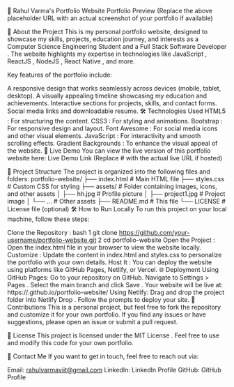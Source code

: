 📖 Rahul Varma's Portfolio Website
Portfolio Preview
(Replace the above placeholder URL with an actual screenshot of your portfolio if available)

🌟 About the Project
This is my personal portfolio website, designed to showcase my skills, projects, education journey, and interests as a Computer Science Engineering Student and a Full Stack Software Developer . The website highlights my expertise in technologies like JavaScript , ReactJS , NodeJS , React Native , and more.

Key features of the portfolio include:

A responsive design that works seamlessly across devices (mobile, tablet, desktop).
A visually appealing timeline showcasing my education and achievements.
Interactive sections for projects, skills, and contact forms.
Social media links and downloadable resume.
🛠️ Technologies Used
HTML5 : For structuring the content.
CSS3 : For styling and animations.
Bootstrap : For responsive design and layout.
Font Awesome : For social media icons and other visual elements.
JavaScript : For interactivity and smooth scrolling effects.
Gradient Backgrounds : To enhance the visual appeal of the website.
🚀 Live Demo
You can view the live version of this portfolio website here:
Live Demo Link (Replace # with the actual live URL if hosted)

📂 Project Structure
The project is organized into the following files and folders:
portfolio-website/
├── index.html          # Main HTML file
├── styles.css          # Custom CSS for styling
├── assets/             # Folder containing images, icons, and other assets
│   ├── hh.jpg          # Profile picture
│   ├── project1.jpg    # Project image
│   └── ...             # Other assets
├── README.md           # This file
└── LICENSE             # License file (optional)
🛠️ How to Run Locally
To run this project on your local machine, follow these steps:

Clone the Repository :
bash
1 git clone https://github.com/your-username/portfolio-website.git
2 cd portfolio-website
Open the Project :
Open the index.html file in your browser to view the website locally.
Customize :
Update the content in index.html and styles.css to personalize the portfolio with your own details.
Host It :
You can deploy the website using platforms like GitHub Pages, Netlify, or Vercel.
🌐 Deployment
Using GitHub Pages:
Go to your repository on GitHub.
Navigate to Settings > Pages .
Select the main branch and click Save .
Your website will be live at:
https://<your-username>.github.io/portfolio-website/
Using Netlify:
Drag and drop the project folder into Netlify Drop .
Follow the prompts to deploy your site.
🤝 Contributions
This is a personal project, but feel free to fork the repository and customize it for your own portfolio. If you find any issues or have suggestions, please open an issue or submit a pull request.

📜 License
This project is licensed under the MIT License .
Feel free to use and modify this code for your own portfolio.

📧 Contact Me
If you want to get in touch, feel free to reach out via:

Email: rahulvarmaviit@gmail.com
LinkedIn: LinkedIn Profile
GitHub: GitHub Profile
